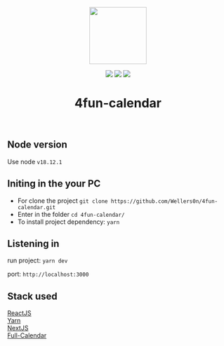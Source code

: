 <p align="center">
    <img src="https://user-images.githubusercontent.com/39449389/210178852-9f68ee05-d023-4684-8e51-5756df8e0161.png" height="130"/>
</p>
<p align="center">
    <img src="https://img.shields.io/github/package-json/v/wellers0n/4fun-calendar?style=flat-square"/>
    <img src="https://img.shields.io/github/last-commit/wellers0n/4fun-calendar?style=flat-square"/>
    <a href="https://twitter.com/wellers0n_" target="_blank">
        <img src="https://img.shields.io/twitter/url/https/wellers0n_.svg?style=social"/>
    </a>
</p>

<p>
   <h1 align="center">4fun-calendar</h1>
<p/>
    
<br/>

## Node version

Use node `v18.12.1`
## Initing in the your PC

- For clone the project `git clone https://github.com/Wellers0n/4fun-calendar.git`
- Enter in the folder `cd 4fun-calendar/`
- To install project dependency: `yarn`


## Listening in

run project: `yarn dev`

port: `http://localhost:3000`

## Stack used

[ReactJS](https://reactjs.org/)<br/>
[Yarn](https://yarnpkg.com/en/)<br/>
[NextJS](https://nextjs.org/)<br/>
[Full-Calendar](https://fullcalendar.io/)<br/>
